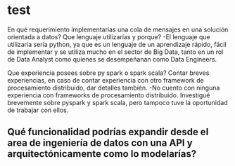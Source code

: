 # test

En qué requerimiento implementarías una cola de mensajes en una solución orientada a datos? Que lenguaje utilizarías y porque?
-El lenguaje que utilizaría sería python, ya que es un lenguaje de un aprendizaje rápido, fácil de implementar y se utiliza mucho en el sector de Big Data,
tanto en un rol de Data Analyst como quienes se desempeñanan como Data Engineers.
	
Que experiencia posees sobre py spark o spark scala? Contar breves experiencias, en caso de contar experiencia con otro framework de procesamiento distribuido, dar detalles también.
-No cuento con ninguna experiencia con frameworks de procesamiento distribuido. Investigué brevemente sobre pyspark y spark scala, pero 
tampoco tuve la oportunidad de trabajar con ellos.

Qué funcionalidad podrías expandir desde el area de ingeniería de datos con una API y arquitectónicamente como lo modelarías?
-
